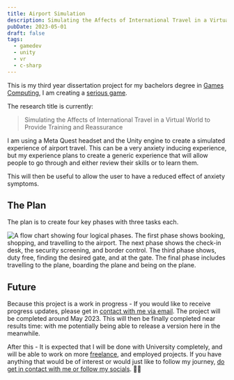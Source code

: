 ```yaml
---
title: Airport Simulation
description: Simulating the Affects of International Travel in a Virtual World to Provide Training and Reassurance
pubDate: 2023-05-01
draft: false
tags:
  - gamedev
  - unity
  - vr
  - c-sharp
---
```


This is my third year dissertation project for my bachelors degree in [Games Computing](https://www.lincoln.ac.uk/course/cgpcmpub/), I am creating a [serious game](https://en.wikipedia.org/wiki/Serious_game).

The research title is currently:

> Simulating the Affects of International Travel in a Virtual World to Provide Training and Reassurance

I am using a Meta Quest headset and the Unity engine to create a simulated experience of airport travel. This can be a very anxiety inducing experience, but my experience plans to create a generic experience that will allow people to go through and either review their skills or to learn them.

This will then be useful to allow the user to have a reduced effect of anxiety symptoms.

## The Plan

The plan is to create four key phases with three tasks each.

![A flow chart showing four logical phases. The first phase shows booking, shopping, and travelling to the airport. The next phase shows the check-in desk, the security screening, and border control. The third phase shows, duty free, finding the desired gate, and at the gate. The final phase includes travelling to the plane, boarding the plane and being on the plane.](/images/airport-sim/level-flow.webp)

## Future

Because this project is a work in progress - If you would like to receive progress updates, please get in [contact with me via email](/contact). The project will be completed around May 2023. This will then be finally completed near results time: with me potentially being able to release a version here in the meanwhile.

After this - It is expected that I will be done with University completely, and will be able to work on more [freelance](/freelance), and employed projects. If you have anything that would be of interest or would just like to follow my journey, [do get in contact with me or follow my socials](/contact). 🏄‍♂️
